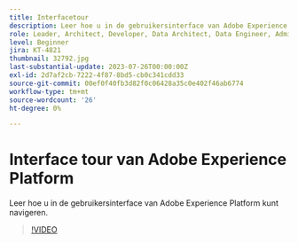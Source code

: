 ```yaml
---
title: Interfacetour
description: Leer hoe u in de gebruikersinterface van Adobe Experience Platform kunt navigeren.
role: Leader, Architect, Developer, Data Architect, Data Engineer, Admin, User
level: Beginner
jira: KT-4821
thumbnail: 32792.jpg
last-substantial-update: 2023-07-26T00:00:00Z
exl-id: 2d7af2cb-7222-4f87-8bd5-cb0c341cdd33
source-git-commit: 00ef0f40fb3d82f0c06428a35c0e402f46ab6774
workflow-type: tm+mt
source-wordcount: '26'
ht-degree: 0%

---
```


# Interface tour van Adobe Experience Platform

Leer hoe u in de gebruikersinterface van Adobe Experience Platform kunt navigeren.

>[!VIDEO](https://video.tv.adobe.com/v/32792?learn=on)

